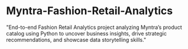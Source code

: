 # Myntra-Fashion-Retail-Analytics
"End-to-end Fashion Retail Analytics project analyzing Myntra’s product catalog using Python to uncover business insights, drive strategic recommendations, and showcase data storytelling skills."
